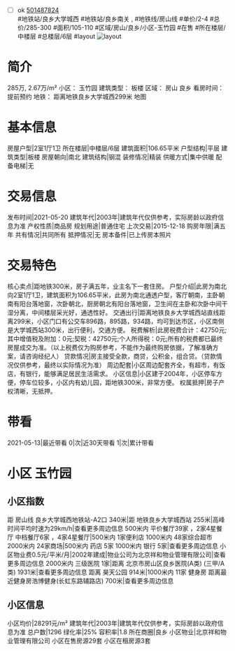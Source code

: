 - [ ] ok [501487824](https://bj.5i5j.com/ershoufang/501487824.html)  
 #地铁站/良乡大学城西 #地铁站/良乡南关 ,  #地铁线/房山线
#单价/2-4 #总价/285-300 #面积/105-110   #区域/房山/良乡/小区-玉竹园 #在售 #所在楼层/中楼层 #总楼层/6层 #layout 
![layout](http://image2a.5i5j.com/bdir/layout/286629.jpg_P5.jpg) 
# 简介 
 285万,  2.67万/m² 
小区： 玉竹园
建筑类型： 板楼
区域： 房山 良乡
看房时间： 提前预约
地铁： 距离地铁良乡大学城西299米 地图
# 基本信息 
 房屋户型|2室1厅1卫
所在楼层|中楼层/6层
建筑面积|106.65平米
户型结构|平层
建筑类型|板楼
房屋朝向|南北
建筑结构|钢混
装修情况|精装
供暖方式|集中供暖
配备电梯|无
# 交易信息 
 发布时间|2021-05-20
建筑年代|2003年|建筑年代仅供参考，实际房龄以政府信息为准
产权性质|商品房
规划用途|普通住宅
上次交易|2015-12-18
购房年限|满五年
共有情况|共同所有
抵押情况|无
房本备件|已上传房本照片
# 交易特色 
 核心卖点|距地铁300米，房子满五年，业主名下一套住房。
户型介绍|此房为南北向2室1厅1卫，建筑面积为106.65平米，此房为南北通透户型，客厅朝南，主卧朝南有阳台落地窗，次卧朝北，厨房朝北有阳台落地窗，卫生间在主卧和次卧中间干湿分离，中间楼层采光好，通透性好。
交通出行|距离地铁良乡大学城西站直线距离299米，小区门口有公交车896路，895路，934路，均可到达市区，小区南侧是大学城西站300米，出行便利，交通方便。
税费解析|此房税费合计：42750元;其中增值税及附加：0元;契税：42750元;个人所得税：0元;所有的税费都已最终房屋成交为准。（以上税费仅为购房参考，不能作为最终购房依据，了解准确方案，请咨询经纪人）
贷款情况|房主接受全款，商贷，公积金，组合贷。（贷款情况仅供参考，最终以实际情况为准）
周边配套|小区周边配套齐全，有超市，有饭店，有银行，能够满足居民生活需求。
小区信息|小区建于2004年，小区停车方便，停车位较多，小区内有幼儿园，距地铁300米，非常方便。
权属抵押|房子产权清晰，无抵押。
# 带看 
 2021-05-13|最近带看	 0|次|近30天带看	 1|次|累计带看
# 小区 玉竹园
## 小区指数 
 距 房山线 良乡大学城西地铁站-A2口 340米|距 地铁良乡大学城西站 255米|高峰时间平均时速为29km/h|查看更多周边信息
500米内 平价餐厅39家 ，2家4星餐厅
中档餐厅6家 ，4家4星餐厅|500米内 1家便利店
1000米内 48家综合超市
2000米内 24家商场|500米内 药店 5家
1000米内 银行 5家|查看更多周边信息
小区物业费0.5元/平米/月|2002年建成|物业公司为北京祥和物业管理有限公司|查看更多周边信息
2000米内 三级医院 1家|距离 北京市房山区良乡医院(A类) (三甲/A类) 1931米|查看更多周边信息
距离 昊天公园 914米|1000米内 11家 健身房
距离最近健身房浩博健身(长虹东路辅路店) 700米|查看更多周边信息
## 小区信息 
 小区均价|28291元/m²
建筑年代|2003年|建筑年代仅供参考，实际房龄以政府信息为准
总户数|1296
绿化率|25%
容积率|1.8
所在商圈|良乡
小区物业|北京祥和物业管理有限公司
小区在售房源29套
小区在租房源3套
